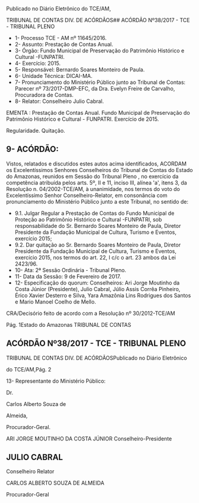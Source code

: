 
Publicado  no  Diário Eletrônico do TCE/AM,

TRIBUNAL DE CONTAS DIV. DE  ACÓRDÃOS## ACÓRDÃO Nº38/2017 - TCE - TRIBUNAL PLENO

- 1- Processo TCE - AM nº 11645/2016.
- 2- Assunto: Prestação de Contas Anual.
- 3- Órgão: Fundo Municipal de Preservação  do  Patrimônio  Histórico e Cultural -FUNPATRI.
- 4- Exercício: 2015.
- 5- Responsável: Bernardo Soares Monteiro de Paula.
- 6- Unidade Técnica: DICAI-MA.
- 7- Pronunciamento  do Ministério  Público  junto  ao Tribunal  de Contas: Parecer  nº 73/2017-DMP-EFC, da Dra. Evelyn Freire de Carvalho, Procuradora de Contas.
- 8- Relator: Conselheiro Julio Cabral.

EMENTA : Prestação de Contas Anual. Fundo Municipal de Preservação do Patrimônio Histórico e Cultural - FUNPATRI. Exercício de 2015.

Regularidade. Quitação.

## 9- ACÓRDÃO:

Vistos, relatados e discutidos estes autos acima identificados, ACORDAM os Excelentíssimos Senhores Conselheiros do Tribunal de Contas do Estado do Amazonas, reunidos em Sessão do Tribunal Pleno , no exercício da competência atribuída pelos arts. 5º, II e 11, inciso III, alínea 'a', itens 3, da Resolução  n.  04/2002-TCE/AM, à unanimidade, nos  termos  do  voto  do  Excelentíssimo  Senhor  Conselheiro-Relator,  em consonância com pronunciamento do Ministério Público junto a este Tribunal, no sentido de:

- 9.1. Julgar  Regular a Prestação  de  Contas  do  Fundo  Municipal  de Proteção ao Patrimônio Histórico e Cultural -FUNPATRI,  sob responsabilidade  do  Sr.  Bernardo  Soares  Monteiro  de  Paula,  Diretor Presidente  da  Fundação  Municipal  de  Cultura,  Turismo  e  Eventos, exercício 2015;
- 9.2. Dar  quitação ao  Sr.  Bernardo  Soares  Monteiro  de  Paula,  Diretor Presidente  da  Fundação  Municipal  de  Cultura,  Turismo  e  Eventos, exercício  2015,  nos  termos  do  art.  22,  I  c/c  o  art.  23  ambos  da  Lei 2423/96.
- 10-  Ata: 2ª Sessão Ordinária - Tribunal Pleno.
- 11-  Data da Sessão: 9 de Fevereiro de 2017.
- 12-  Especificação  do  quorum: Conselheiros: Ari Jorge  Moutinho  da  Costa  Júnior (Presidente), Julio Cabral,  Júlio Assis Corrêa Pinheiro, Érico Xavier Desterro e Silva, Yara Amazônia Lins Rodrigues dos Santos e Mario Manoel Coelho de Mello.

CRA/Decisório feito de acordo com a Resolução nº 30/2012-TCE/AM

Pág. 1Estado do Amazonas TRIBUNAL DE CONTAS

## ACÓRDÃO Nº38/2017 - TCE - TRIBUNAL PLENO

TRIBUNAL DE CONTAS DIV. DE  ACÓRDÃOSPublicado  no  Diário Eletrônico

do TCE/AM,Pág. 2

13-  Representante  do  Ministério  Público:

Dr.

Carlos  Alberto  Souza  de

Almeida,

Procurador-Geral.

ARI JORGE MOUTINHO DA COSTA JÚNIOR Conselheiro-Presidente

## JULIO CABRAL

Conselheiro Relator

CARLOS ALBERTO SOUZA DE ALMEIDA

Procurador-Geral